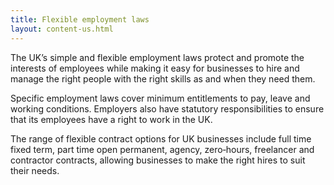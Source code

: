 ```yaml
---
title: Flexible employment laws
layout: content-us.html
---
```


The UK’s simple and flexible employment laws protect and promote the interests of employees while making it easy for businesses to hire and manage the right people with the right skills as and when they need them. 

Specific employment laws cover minimum entitlements to pay, leave and working conditions. Employers also have statutory responsibilities to ensure that its employees have a right to work in the UK.

The range of flexible contract options for UK businesses include full time fixed term, part time open permanent, agency, zero‐hours, freelancer and contractor contracts, allowing businesses to make the right hires to suit their needs.